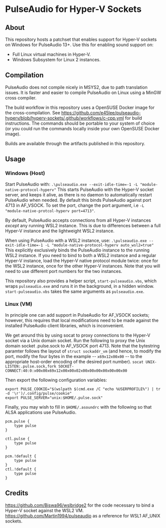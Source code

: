 # PulseAudio for Hyper-V Sockets

## About
This repository hosts a patchset that enables support for Hyper-V sockets on Windows for PulseAudio 13+.
Use this for enabling sound support on:
- Full Linux virtual machines in Hyper-V.
- Windows Subsystem for Linux 2 instances.

## Compilation
PulseAudio does not compile nicely in MSYS2, due to path translation issues.  It is faster and easier to compile
PulseAudio on Linux  using a MinGW cross compiler.

The build workflow in this repository uses a OpenSUSE Docker image for the cross-compilation.
See https://github.com/e45lee/pulseaudio-hyperv/blob/hyperv-sockets/.github/workflows/c-cpp.yml for build instructions.
The commands should be portable to your system of choice (or you could run the commands locally inside
your own OpenSUSE Docker image).

Builds are available through the artifacts published in this repository.

## Usage

### Windows (Host)
Start PulseAudio with:
```.\pulseaudio.exe --exit-idle-time=-1 -L "module-native-protocol-hyperv"```
This starts PulseAudio with the Hyper-V socket server, and keeps it alive, as there is no daemon to automatically
restart PulseAudio when needed.  By default this binds PulseAudio against port 4713 in AF_VSOCK.
To set the port, change the port argument, i.e `-L "module-native-protcol-hyperv port=4713"`.

By default, PulseAudio accepts connections from all Hyper-V instances _except_ any running WSL2 instance.
This is due to differences between a full Hyper-V instance and the lightweight WSL2 instance.

When using PulseAudio with a WSL2 instance, use:
```.\pulseaudio.exe --exit-idle-time=-1 -L "module-native-protocol-hyperv auto_wsl2=true"```
This explicitly exclusively binds the PulseAudio instance to the running WSL2 instance.
If you need to bind to both a WSL2 instance and a regular Hyper-V instance, load the Hyper-V native protocol module
twice: once for the WSL2 instance, once for the other Hyper-V instances.  Note that you will need to use
different port numbers for the two instances.

This repository also provides a helper script, `start-pulseaudio.vbs`, which wraps `pulseaudio.exe` and runs
it in the background, in a hidden window.  `start-pulseaudio.vbs` takes the same arguments as `pulseaudio.exe`.

### Linux (VM)
In principle one can add support in PulseAudio for AF_VSOCK sockets; however, this requires that local
modifications need to be made against the installed PulseAudio client libraries, which is inconvenient.

We get around this by using socat to proxy connections to the Hyper-V socket via a Unix domain socket.
Run the following to proxy the Unix domain socket .pulse.sock to AF_VSOCK port 4713.  Note that
the bytestring paramter follows the layout of `struct sockaddr_vm`  (and hence, to modify the port,
modify the four bytes in the example -- `x69x12x00x00` -- to the appropriate host-order encoding
of the desired port number).
```socat UNIX-LISTEN:.pulse.sock,fork SOCKET-CONNECT:40:0:x00x00x69x12x00x00x02x00x00x00x00x00x00x00```

Then export the following configuration variables:
```
export PULSE_COOKIE="$(wslpath $(cmd.exe /C "echo %USERPROFILE%") | tr -d '\r')/.config/pulse/cookie"
export PULSE_SERVER="unix:$HOME/.pulse.sock"
```

Finally, you may wish to fill in `$HOME/.asoundrc` with the following so that ALSA applications use PulseAudio.
```
pcm.pulse {
    type pulse
}

ctl.pulse {
    type pulse
}

pcm.!default {
    type pulse
}
ctl.!default {
    type pulse
}
```

## Credits
https://github.com/Biswa96/wslbridge2 for the code necessary to bind a Hyper-V socket against the WSL2 VM.
https://github.com/Martin1994/pulseaudio as a reference for WSL1 AF_UNIX sockets.
